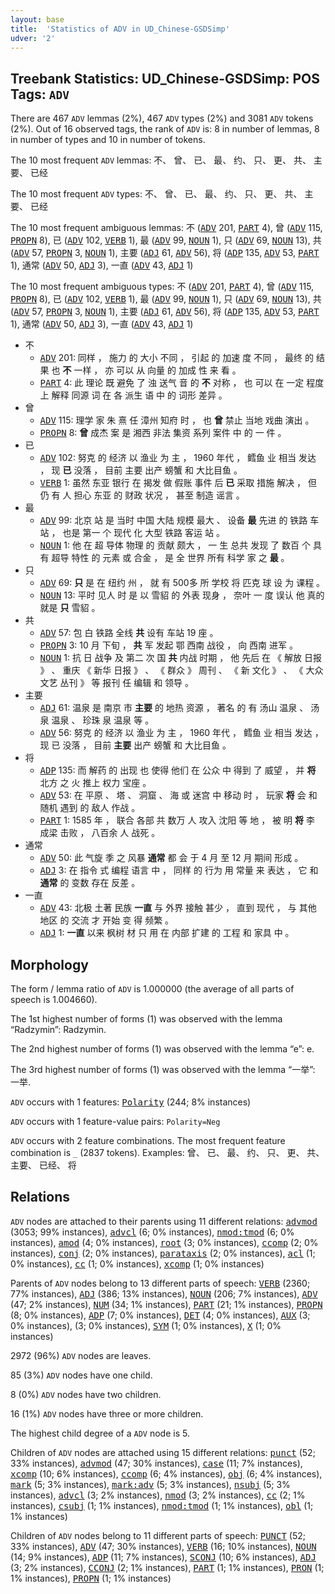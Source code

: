 ```yaml
---
layout: base
title:  'Statistics of ADV in UD_Chinese-GSDSimp'
udver: '2'
---
```


## Treebank Statistics: UD_Chinese-GSDSimp: POS Tags: `ADV`

There are 467 `ADV` lemmas (2%), 467 `ADV` types (2%) and 3081 `ADV` tokens (2%).
Out of 16 observed tags, the rank of `ADV` is: 8 in number of lemmas, 8 in number of types and 10 in number of tokens.

The 10 most frequent `ADV` lemmas: 不、 曾、 已、 最、 约、 只、 更、 共、 主要、 已经

The 10 most frequent `ADV` types:  不、 曾、 已、 最、 约、 只、 更、 共、 主要、 已经

The 10 most frequent ambiguous lemmas: 不 (<tt><a href="zh_gsdsimp-pos-ADV.html">ADV</a></tt> 201, <tt><a href="zh_gsdsimp-pos-PART.html">PART</a></tt> 4), 曾 (<tt><a href="zh_gsdsimp-pos-ADV.html">ADV</a></tt> 115, <tt><a href="zh_gsdsimp-pos-PROPN.html">PROPN</a></tt> 8), 已 (<tt><a href="zh_gsdsimp-pos-ADV.html">ADV</a></tt> 102, <tt><a href="zh_gsdsimp-pos-VERB.html">VERB</a></tt> 1), 最 (<tt><a href="zh_gsdsimp-pos-ADV.html">ADV</a></tt> 99, <tt><a href="zh_gsdsimp-pos-NOUN.html">NOUN</a></tt> 1), 只 (<tt><a href="zh_gsdsimp-pos-ADV.html">ADV</a></tt> 69, <tt><a href="zh_gsdsimp-pos-NOUN.html">NOUN</a></tt> 13), 共 (<tt><a href="zh_gsdsimp-pos-ADV.html">ADV</a></tt> 57, <tt><a href="zh_gsdsimp-pos-PROPN.html">PROPN</a></tt> 3, <tt><a href="zh_gsdsimp-pos-NOUN.html">NOUN</a></tt> 1), 主要 (<tt><a href="zh_gsdsimp-pos-ADJ.html">ADJ</a></tt> 61, <tt><a href="zh_gsdsimp-pos-ADV.html">ADV</a></tt> 56), 将 (<tt><a href="zh_gsdsimp-pos-ADP.html">ADP</a></tt> 135, <tt><a href="zh_gsdsimp-pos-ADV.html">ADV</a></tt> 53, <tt><a href="zh_gsdsimp-pos-PART.html">PART</a></tt> 1), 通常 (<tt><a href="zh_gsdsimp-pos-ADV.html">ADV</a></tt> 50, <tt><a href="zh_gsdsimp-pos-ADJ.html">ADJ</a></tt> 3), 一直 (<tt><a href="zh_gsdsimp-pos-ADV.html">ADV</a></tt> 43, <tt><a href="zh_gsdsimp-pos-ADJ.html">ADJ</a></tt> 1)

The 10 most frequent ambiguous types:  不 (<tt><a href="zh_gsdsimp-pos-ADV.html">ADV</a></tt> 201, <tt><a href="zh_gsdsimp-pos-PART.html">PART</a></tt> 4), 曾 (<tt><a href="zh_gsdsimp-pos-ADV.html">ADV</a></tt> 115, <tt><a href="zh_gsdsimp-pos-PROPN.html">PROPN</a></tt> 8), 已 (<tt><a href="zh_gsdsimp-pos-ADV.html">ADV</a></tt> 102, <tt><a href="zh_gsdsimp-pos-VERB.html">VERB</a></tt> 1), 最 (<tt><a href="zh_gsdsimp-pos-ADV.html">ADV</a></tt> 99, <tt><a href="zh_gsdsimp-pos-NOUN.html">NOUN</a></tt> 1), 只 (<tt><a href="zh_gsdsimp-pos-ADV.html">ADV</a></tt> 69, <tt><a href="zh_gsdsimp-pos-NOUN.html">NOUN</a></tt> 13), 共 (<tt><a href="zh_gsdsimp-pos-ADV.html">ADV</a></tt> 57, <tt><a href="zh_gsdsimp-pos-PROPN.html">PROPN</a></tt> 3, <tt><a href="zh_gsdsimp-pos-NOUN.html">NOUN</a></tt> 1), 主要 (<tt><a href="zh_gsdsimp-pos-ADJ.html">ADJ</a></tt> 61, <tt><a href="zh_gsdsimp-pos-ADV.html">ADV</a></tt> 56), 将 (<tt><a href="zh_gsdsimp-pos-ADP.html">ADP</a></tt> 135, <tt><a href="zh_gsdsimp-pos-ADV.html">ADV</a></tt> 53, <tt><a href="zh_gsdsimp-pos-PART.html">PART</a></tt> 1), 通常 (<tt><a href="zh_gsdsimp-pos-ADV.html">ADV</a></tt> 50, <tt><a href="zh_gsdsimp-pos-ADJ.html">ADJ</a></tt> 3), 一直 (<tt><a href="zh_gsdsimp-pos-ADV.html">ADV</a></tt> 43, <tt><a href="zh_gsdsimp-pos-ADJ.html">ADJ</a></tt> 1)


* 不
  * <tt><a href="zh_gsdsimp-pos-ADV.html">ADV</a></tt> 201: 同样 ， 施力 的 大小 不同 ， 引起 的 加速 度 不同 ， 最终 的 结果 也 <b>不</b> 一样 ， 亦 可以 从 向量 的 加成 性 来 看 。
  * <tt><a href="zh_gsdsimp-pos-PART.html">PART</a></tt> 4: 此 理论 既 避免 了 浊 送气 音 的 <b>不</b> 对称 ， 也 可以 在 一定 程度 上 解释 同源 词 在 各 派生 语 中 的 词形 差异 。
* 曾
  * <tt><a href="zh_gsdsimp-pos-ADV.html">ADV</a></tt> 115: 理学 家 朱 熹 任 漳州 知府 时 ， 也 <b>曾</b> 禁止 当地 戏曲 演出 。
  * <tt><a href="zh_gsdsimp-pos-PROPN.html">PROPN</a></tt> 8: <b>曾</b> 成杰 案 是 湘西 非法 集资 系列 案件 中 的 一 件 。
* 已
  * <tt><a href="zh_gsdsimp-pos-ADV.html">ADV</a></tt> 102: 努克 的 经济 以 渔业 为 主 ， 1960 年代 ， 鳕鱼 业 相当 发达 ， 现 <b>已</b> 没落 ， 目前 主要 出产 螃蟹 和 大比目鱼 。
  * <tt><a href="zh_gsdsimp-pos-VERB.html">VERB</a></tt> 1: 虽然 东亚 银行 在 揭发 做 假账 事件 后 <b>已</b> 采取 措施 解决 ， 但 仍 有 人 担心 东亚 的 财政 状况 ， 甚至 制造 谣言 。
* 最
  * <tt><a href="zh_gsdsimp-pos-ADV.html">ADV</a></tt> 99: 北京 站 是 当时 中国 大陆 规模 最大 、 设备 <b>最</b> 先进 的 铁路 车站 ， 也是 第一 个 现代 化 大型 铁路 客运 站 。
  * <tt><a href="zh_gsdsimp-pos-NOUN.html">NOUN</a></tt> 1: 他 在 超 导体 物理 的 贡献 颇大 ， 一 生 总共 发现 了 数百 个 具有 超导 特性 的 元素 或 合金 ， 是 全 世界 所有 科学 家 之 <b>最</b> 。
* 只
  * <tt><a href="zh_gsdsimp-pos-ADV.html">ADV</a></tt> 69: <b>只</b> 是 在 纽约 州 ， 就 有 500多 所 学校 将 匹克 球 设 为 课程 。
  * <tt><a href="zh_gsdsimp-pos-NOUN.html">NOUN</a></tt> 13: 平时 见人 时 是 以 雪貂 的 外表 现身 ， 奈叶 一 度 误认 他 真的 就是 <b>只</b> 雪貂 。
* 共
  * <tt><a href="zh_gsdsimp-pos-ADV.html">ADV</a></tt> 57: 包 白 铁路 全线 <b>共</b> 设有 车站 19 座 。
  * <tt><a href="zh_gsdsimp-pos-PROPN.html">PROPN</a></tt> 3: 10 月 下旬 ， <b>共</b> 军 发起 鄂 西南 战役 ， 向 西南 进军 。
  * <tt><a href="zh_gsdsimp-pos-NOUN.html">NOUN</a></tt> 1: 抗 日 战争 及 第二 次 国 <b>共</b> 内战 时期 ， 他 先后 在 《 解放 日报 》 、 重庆 《 新华 日报 》 、 《 群众 》 周刊 、 《 新 文化 》 、 《 大众 文艺 丛刊 》 等 报刊 任 编辑 和 领导 。
* 主要
  * <tt><a href="zh_gsdsimp-pos-ADJ.html">ADJ</a></tt> 61: 温泉 是 南京 市 <b>主要</b> 的 地热 资源 ， 著名 的 有 汤山 温泉 、 汤泉 温泉 、 珍珠 泉 温泉 等 。
  * <tt><a href="zh_gsdsimp-pos-ADV.html">ADV</a></tt> 56: 努克 的 经济 以 渔业 为 主 ， 1960 年代 ， 鳕鱼 业 相当 发达 ， 现 已 没落 ， 目前 <b>主要</b> 出产 螃蟹 和 大比目鱼 。
* 将
  * <tt><a href="zh_gsdsimp-pos-ADP.html">ADP</a></tt> 135: 而 解药 的 出现 也 使得 他们 在 公众 中 得到 了 威望 ， 并 <b>将</b> 北方 之 火 推上 权力 宝座 。
  * <tt><a href="zh_gsdsimp-pos-ADV.html">ADV</a></tt> 53: 在 平原 、 塔 、 洞窟 、 海 或 迷宫 中 移动 时 ， 玩家 <b>将</b> 会 和 随机 遇到 的 敌人 作战 。
  * <tt><a href="zh_gsdsimp-pos-PART.html">PART</a></tt> 1: 1585 年 ， 联合 各部 共 数万 人 攻入 沈阳 等 地 ， 被 明 <b>将</b> 李 成梁 击败 ， 八百余 人 战死 。
* 通常
  * <tt><a href="zh_gsdsimp-pos-ADV.html">ADV</a></tt> 50: 此 气旋 季 之 风暴 <b>通常</b> 都 会 于 4 月 至 12 月 期间 形成 。
  * <tt><a href="zh_gsdsimp-pos-ADJ.html">ADJ</a></tt> 3: 在 指令 式 编程 语言 中 ， 同样 的 行为 用 常量 来 表达 ， 它 和 <b>通常</b> 的 变数 存在 反差 。
* 一直
  * <tt><a href="zh_gsdsimp-pos-ADV.html">ADV</a></tt> 43: 北极 土著 民族 <b>一直</b> 与 外界 接触 甚少 ， 直到 现代 ， 与 其他 地区 的 交流 才 开始 变 得 频繁 。
  * <tt><a href="zh_gsdsimp-pos-ADJ.html">ADJ</a></tt> 1: <b>一直</b> 以来 枫树 材 只 用 在 内部 扩建 的 工程 和 家具 中 。

## Morphology

The form / lemma ratio of `ADV` is 1.000000 (the average of all parts of speech is 1.004660).

The 1st highest number of forms (1) was observed with the lemma “Radzymin”: Radzymin.

The 2nd highest number of forms (1) was observed with the lemma “e”: e.

The 3rd highest number of forms (1) was observed with the lemma “一举”: 一举.

`ADV` occurs with 1 features: <tt><a href="zh_gsdsimp-feat-Polarity.html">Polarity</a></tt> (244; 8% instances)

`ADV` occurs with 1 feature-value pairs: `Polarity=Neg`

`ADV` occurs with 2 feature combinations.
The most frequent feature combination is `_` (2837 tokens).
Examples: 曾、 已、 最、 约、 只、 更、 共、 主要、 已经、 将


## Relations

`ADV` nodes are attached to their parents using 11 different relations: <tt><a href="zh_gsdsimp-dep-advmod.html">advmod</a></tt> (3053; 99% instances), <tt><a href="zh_gsdsimp-dep-advcl.html">advcl</a></tt> (6; 0% instances), <tt><a href="zh_gsdsimp-dep-nmod-tmod.html">nmod:tmod</a></tt> (6; 0% instances), <tt><a href="zh_gsdsimp-dep-amod.html">amod</a></tt> (4; 0% instances), <tt><a href="zh_gsdsimp-dep-root.html">root</a></tt> (3; 0% instances), <tt><a href="zh_gsdsimp-dep-ccomp.html">ccomp</a></tt> (2; 0% instances), <tt><a href="zh_gsdsimp-dep-conj.html">conj</a></tt> (2; 0% instances), <tt><a href="zh_gsdsimp-dep-parataxis.html">parataxis</a></tt> (2; 0% instances), <tt><a href="zh_gsdsimp-dep-acl.html">acl</a></tt> (1; 0% instances), <tt><a href="zh_gsdsimp-dep-cc.html">cc</a></tt> (1; 0% instances), <tt><a href="zh_gsdsimp-dep-xcomp.html">xcomp</a></tt> (1; 0% instances)

Parents of `ADV` nodes belong to 13 different parts of speech: <tt><a href="zh_gsdsimp-pos-VERB.html">VERB</a></tt> (2360; 77% instances), <tt><a href="zh_gsdsimp-pos-ADJ.html">ADJ</a></tt> (386; 13% instances), <tt><a href="zh_gsdsimp-pos-NOUN.html">NOUN</a></tt> (206; 7% instances), <tt><a href="zh_gsdsimp-pos-ADV.html">ADV</a></tt> (47; 2% instances), <tt><a href="zh_gsdsimp-pos-NUM.html">NUM</a></tt> (34; 1% instances), <tt><a href="zh_gsdsimp-pos-PART.html">PART</a></tt> (21; 1% instances), <tt><a href="zh_gsdsimp-pos-PROPN.html">PROPN</a></tt> (8; 0% instances), <tt><a href="zh_gsdsimp-pos-ADP.html">ADP</a></tt> (7; 0% instances), <tt><a href="zh_gsdsimp-pos-DET.html">DET</a></tt> (4; 0% instances), <tt><a href="zh_gsdsimp-pos-AUX.html">AUX</a></tt> (3; 0% instances),  (3; 0% instances), <tt><a href="zh_gsdsimp-pos-SYM.html">SYM</a></tt> (1; 0% instances), <tt><a href="zh_gsdsimp-pos-X.html">X</a></tt> (1; 0% instances)

2972 (96%) `ADV` nodes are leaves.

85 (3%) `ADV` nodes have one child.

8 (0%) `ADV` nodes have two children.

16 (1%) `ADV` nodes have three or more children.

The highest child degree of a `ADV` node is 5.

Children of `ADV` nodes are attached using 15 different relations: <tt><a href="zh_gsdsimp-dep-punct.html">punct</a></tt> (52; 33% instances), <tt><a href="zh_gsdsimp-dep-advmod.html">advmod</a></tt> (47; 30% instances), <tt><a href="zh_gsdsimp-dep-case.html">case</a></tt> (11; 7% instances), <tt><a href="zh_gsdsimp-dep-xcomp.html">xcomp</a></tt> (10; 6% instances), <tt><a href="zh_gsdsimp-dep-ccomp.html">ccomp</a></tt> (6; 4% instances), <tt><a href="zh_gsdsimp-dep-obj.html">obj</a></tt> (6; 4% instances), <tt><a href="zh_gsdsimp-dep-mark.html">mark</a></tt> (5; 3% instances), <tt><a href="zh_gsdsimp-dep-mark-adv.html">mark:adv</a></tt> (5; 3% instances), <tt><a href="zh_gsdsimp-dep-nsubj.html">nsubj</a></tt> (5; 3% instances), <tt><a href="zh_gsdsimp-dep-advcl.html">advcl</a></tt> (3; 2% instances), <tt><a href="zh_gsdsimp-dep-nmod.html">nmod</a></tt> (3; 2% instances), <tt><a href="zh_gsdsimp-dep-cc.html">cc</a></tt> (2; 1% instances), <tt><a href="zh_gsdsimp-dep-csubj.html">csubj</a></tt> (1; 1% instances), <tt><a href="zh_gsdsimp-dep-nmod-tmod.html">nmod:tmod</a></tt> (1; 1% instances), <tt><a href="zh_gsdsimp-dep-obl.html">obl</a></tt> (1; 1% instances)

Children of `ADV` nodes belong to 11 different parts of speech: <tt><a href="zh_gsdsimp-pos-PUNCT.html">PUNCT</a></tt> (52; 33% instances), <tt><a href="zh_gsdsimp-pos-ADV.html">ADV</a></tt> (47; 30% instances), <tt><a href="zh_gsdsimp-pos-VERB.html">VERB</a></tt> (16; 10% instances), <tt><a href="zh_gsdsimp-pos-NOUN.html">NOUN</a></tt> (14; 9% instances), <tt><a href="zh_gsdsimp-pos-ADP.html">ADP</a></tt> (11; 7% instances), <tt><a href="zh_gsdsimp-pos-SCONJ.html">SCONJ</a></tt> (10; 6% instances), <tt><a href="zh_gsdsimp-pos-ADJ.html">ADJ</a></tt> (3; 2% instances), <tt><a href="zh_gsdsimp-pos-CCONJ.html">CCONJ</a></tt> (2; 1% instances), <tt><a href="zh_gsdsimp-pos-PART.html">PART</a></tt> (1; 1% instances), <tt><a href="zh_gsdsimp-pos-PRON.html">PRON</a></tt> (1; 1% instances), <tt><a href="zh_gsdsimp-pos-PROPN.html">PROPN</a></tt> (1; 1% instances)

